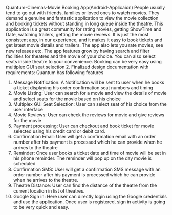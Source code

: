 Quantum-Cinemas-Movie Booking App(Android-Applicaion)
People usually tend to go out with friends, families or loved ones to watch movies. They demand a genuine and fantastic application to view the movie collection and booking tickets without standing in long queue inside the theatre. This application is a great community for rating movies, getting ShowTime and Date, watching trailers, getting the movie reviews.
It is just the most consistent app, in our experience, and it makes it easy to book tickets and get latest movie details and trailers. The app also lets you rate movies, see new releases etc. The app features grow by having search and filter facilities for theatres and the movie of your choice. You can also select seats inside theatre to your convenience. Booking can be very easy using multiplex GUI seat selection
2. Finalized design documentation with requirements:
Quantum has following features
1) Message Notification: A Notification will be sent to user when he books a ticket displaying his order confirmation seat numbers and timing
2) Movie Listing: User can search for a movie and view the details of movie and select seats for the movie based on his choice
3) Multiplex GUI Seat Selection: User can select seat of his choice from the user interface
4) Movie Reviews: User can check the reviews for movie and give reviews for the movie
5) Payment processing: User can checkout and book ticket for movie selected using his credit card or debit card.
6) Confirmation Email: User will get a confirmation email with an order number after his payment is processed which he can provide when he arrives to the theatre
7) Reminder: Once user books a ticket date and time of movie will be set in his phone reminder. The reminder will pop up on the day movie is scheduled
8) Confirmation SMS: User will get a confirmation SMS message with an order number after his payment is processed which he can provide when he arrives to the theatre.
9) Theatre Distance: User can find the distance of the theatre from the current location in list of theatres.
10) Google Sign in: Here user can directly login using the Google credentials and use the application. Once user is registered, sign in activity is going to be very quick and easy.
